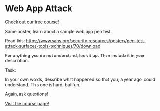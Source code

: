 # Web App Attack

[Check out our free course!](https://academy.hoppersroppers.org/mod/page/view.php?id=915)

Same poster, learn about a sample web app pen test. 

Read this: <https://www.sans.org/security-resources/posters/pen-test-attack-surfaces-tools-techniques/70/download>

For anything you do not understand, look it up. Then include it in your description.

Task:

In your own words, describe what happened so that you, a year ago, could understand. This one is hard, but fun.

Again, ask questions!

[Visit the course page!](https://academy.hoppersroppers.org/mod/assign/view.php?id=915)
 